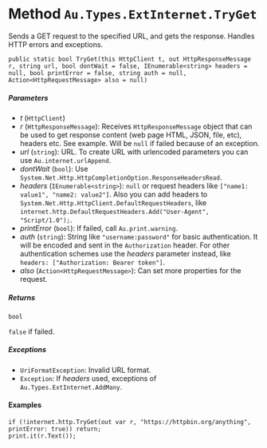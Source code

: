 # Method `Au.Types.ExtInternet.TryGet`

Sends a GET request to the specified URL, and gets the response. Handles HTTP errors and exceptions.

```
public static bool TryGet(this HttpClient t, out HttpResponseMessage r, string url, bool dontWait = false, IEnumerable<string> headers = null, bool printError = false, string auth = null, Action<HttpRequestMessage> also = null)
```

##### Parameters

- *t*  (`HttpClient`)
- *r*  (`HttpResponseMessage`):
    Receives `HttpResponseMessage` object that can be used to get response content (web page HTML, JSON, file, etc), headers etc. See example. Will be `null` if failed because of an exception.
- *url*  (`string`):
    URL. To create URL with urlencoded parameters you can use `Au.internet.urlAppend`.
- *dontWait*  (`bool`):
    Use `System.Net.Http.HttpCompletionOption.ResponseHeadersRead`.
- *headers*  (`IEnumerable<string>`):
    `null` or request headers like `["name1: value1", "name2: value2"]`. Also you can add headers to `System.Net.Http.HttpClient.DefaultRequestHeaders`, like `internet.http.DefaultRequestHeaders.Add("User-Agent", "Script/1.0");`.
- *printError*  (`bool`):
    If failed, call `Au.print.warning`.
- *auth*  (`string`):
    String like `"username:password"` for basic authentication. It will be encoded and sent in the `Authorization` header. For other authentication schemes use the *headers* parameter instead, like `headers: ["Authorization: Bearer token"]`.
- *also*  (`Action<HttpRequestMessage>`):
    Can set more properties for the request.

##### Returns

`bool`

`false` if failed.

##### Exceptions

- `UriFormatException`:
    Invalid URL format.
- `Exception`:
    If *headers* used, exceptions of `Au.Types.ExtInternet.AddMany`.

#### Examples

```
if (!internet.http.TryGet(out var r, "https://httpbin.org/anything", printError: true)) return;
print.it(r.Text());
```